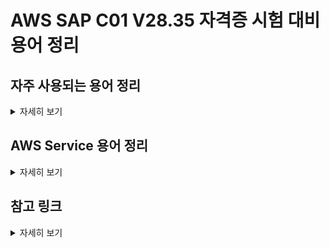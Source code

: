 # AWS SAP C01 V28.35 자격증 시험 대비 용어 정리


## 자주 사용되는 용어 정리
<details> <!-- 더보기 기능 -->
<summary>
자세히 보기
</summary>

* 고가용성 (High Availability)
  * 서버와 네트워크, 프로그램과 같은 시스템, 서비스가 오랜기간 동안 고장나지 않고 지속적으로 정상적으로 사용할 수 있고 운영 할 수 있는 성질
  * 오류가 발생하더라도 사람의 개입없이 빠른 시간내에 자동으로 복구되는 것


</details> <!-- 더보기 기능 -->


## AWS Service 용어 정리
<details> <!-- 더보기 기능 -->
<summary>
자세히 보기
</summary>

* CloudFormation
  * CloudFormation StackSets은 cf템플릿에서 aws리소스 구성을 정의할 수 있다.
 
 [go](http://stackoverflow.com){:target="_blank" rel="noopener"}
 [go](http://stackoverflow.com){:target="_blank"}
 <http://stackoverflow.com>{:target="_blank"}
  <a href="http://stackoverflow.com" target="_blank">external link</a>
  
* **Amazon EC2** (Amazon Elastic Compute Cloud) 
  * 거의 모든 워크로드에 적합한 안전하고 크기 조정 가능한 컴퓨팅 용량
  * 동일한 인스턴스는 두개의 개별 가용영역에 배치할 수 없다.
  * 한 인스턴스는 여러개의 NAT 주소를 가질수 없다.
  * Amazon Elastic Compute Cloud(Amazon EC2)는 소프트웨어 시스템을 구축하고 호스팅하는 데 사용하는 크기 조정 가능한 
    컴퓨팅 용량(말 그대로 Amazon 데이터 센터의 서버)을 제공하는 웹 서비스이다.

* **Amazon EC2 Auto Scaling** [Link](https://docs.aws.amazon.com/ko_kr/autoscaling/ec2/userguide/what-is-amazon-ec2-auto-scaling.html)
  * Amazon EC2 Auto Scaling을 사용하면 애플리케이션의 로드를 처리할 수 있는 정확한 수의 Amazon EC2 인스턴스를 유지할 수 있다. 

  

* **Amazon ECS** (Amazon Elastic Container Service) [Link](https://docs.aws.amazon.com/ko_kr/AmazonECS/latest/developerguide/Welcome.html)
  * 확장성이 뛰어나고 빠른 컨테이너 관리 서비스
  * 클러스터에서 컨테이너를 실행, 중지 및 관리할 수 있다.
  
  
* **Amazon S3** (Amazon Simple Storage Service) [Link](https://docs.aws.amazon.com/ko_kr/AmazonS3/latest/userguide/Welcome.html)
  * 업계 최고의 확장성, 데이터 가용성, 보안 및 성능을 제공하는 객체 스토리지 서비스
  * 데이터 레이크, 웹 사이트, 모바일 애플리케이션, 백업 및 복원, 아카이브, 엔터프라이즈 애플리케이션, IoT 디바이스, 
    빅 데이터 분석 등 다양한 사용 사례에서 원하는 양의 데이터를 저장하고 보호할 수 있다.

  
* **Amazon API Gateway** [Link](https://docs.aws.amazon.com/ko_kr/apigateway/latest/developerguide/welcome.html)
  * 규모와 관계없이 REST 및 WebSocket API를 생성, 게시, 유지, 모니터링 및 보호하기 위한 AWS 서비스
  
  
* **Amazon Lambda** [Link](https://docs.aws.amazon.com/ko_kr/lambda/latest/dg/welcome.html)
  * 서버를 프로비저닝하거나 관리하지 않고도 코드를 실행할 수 있게 해주는 컴퓨팅 서비스
  * 고가용성 컴퓨팅 인프라에서 코드를 실행하고 서버와 운영 체제 유지 관리, 용량 프로비저닝 및 자동 조정, 코드 및 보안 패치 배포, 로깅 등 모든 컴퓨팅 리소스 관리를 수행

* **Amazon Athena** [Link](https://docs.aws.amazon.com/ko_kr/athena/latest/ug/what-is.html)
  * 표준 SQL을 사용하여 Amazon S3(Amazon Simple Storage Service)에 있는 데이터를 직접 간편하게 분석할 수 있는 대화형 쿼리 서비스
  
  
* **Amazon Redshift** [Link](https://docs.aws.amazon.com/ko_kr/redshift/latest/mgmt/welcome.html)
  * 클라우드에서 완벽하게 관리되는 페타바이트급 데이터 웨어하우스 서비스
  
  
* **Amazon QuickSight** [Link](https://docs.aws.amazon.com/ko_kr/quicksight/latest/user/welcome.html)
  * 제공하는 데 사용할 수 있는 클라우드 규모의 비즈니스 인텔리전스 (BI, Business Intelligence)
  
  ✏️ 비즈니스 인텔리전스(BI, Business Intelligence)는 기업에서 데이터를 수집, 정리, 분석하고 활용하여 효율적인 의사결정을 할 수 있는 방법에 대해 연구하는 학문 [Link](https://ko.wikipedia.org/wiki/%EB%B9%84%EC%A6%88%EB%8B%88%EC%8A%A4_%EC%9D%B8%ED%85%94%EB%A6%AC%EC%A0%84%EC%8A%A4)

* **Amazon DynamoDB** [Link](https://docs.aws.amazon.com/ko_kr/amazondynamodb/latest/developerguide/Introduction.html)
  * 완전관리형 NoSQL 데이터베이스 서비스로서 원활한 확장성과 함께 빠르고 예측 가능한 성능을 제공
  * 유휴 시 암호화를 제공하여 중요한 데이터 보호와 관련된 운영 부담 및 복잡성을 제거

  
* **ALB** (Application Load Balancer) [Link](https://docs.aws.amazon.com/ko_kr/elasticloadbalancing/latest/application/introduction.html)
  * Elastic Load Balancing은 둘 이상의 가용 영역에서 EC2 인스턴스, 컨테이너, IP 주소 등 여러 대상에 걸쳐 수신되는 트래픽을 자동으로 분산한다.
  * 등록된 대상의 상태를 모니터링하면서 상태가 양호한 대상으로만 트래픽을 라우팅한다.
  * 수신 트래픽이 시간이 지남에 따라 변경됨에 따라 로드 밸런서를 확장한다.
  * 대다수의 워크로드에 맞게 자동으로 조정할 수 있다.
  
  
* **AWS Shield Advanced** [Link](https://docs.aws.amazon.com/ko_kr/waf/latest/developerguide/ddos-advanced-summary.html)
  * DDoS 공격, 볼류메트릭 봇, 취약성 악용 시도와 같은 외부 위협으로부터 애플리케이션을 보호하는 데 도움이 되는 관리형 서비스
  * 공격으로부터 더 높은 수준의 보호

  
* **Amazon SES** (Amazon Simple Email Service) [Link1](https://docs.aws.amazon.com/ko_kr/ses/latest/dg/Welcome.html) [Link2](https://aws.amazon.com/ko/ses/)
  * 대용량 인바운드 및 아웃바운드 클라우드 이메일 서비스
  * 사용자의 이메일 주소와 도메인을 사용해 이메일을 보내고 받기 위한 경제적이고 손쉬운 방법을 제공하는 이메일 플랫폼

  
* **AWS CloudTrail** [Link](https://docs.aws.amazon.com/ko_kr/awscloudtrail/latest/userguide/cloudtrail-user-guide.html)
  * AWS 계정의 운영 및 위험 감사, 거버넌스 및 규정 준수를 활성화하는 데 도움이 되는 AWS 서비스
  * 사용자, 역할 또는 AWS 서비스가 수행하는 작업은 CloudTrail에 이벤트로 기록된다.

  
* **Amazon CloudWatch** [Link](https://docs.aws.amazon.com/ko_kr/AmazonCloudWatch/latest/monitoring/WhatIsCloudWatch.html)
  * Amazon Web Services(AWS) 리소스 및 AWS에서 실행되는 애플리케이션을 실시간으로 모니터링
  * CloudWatch를 사용하여 리소스 및 애플리케이션에 대해 측정할 수 있는 변수인 지표를 수집하고 추적할 수 있다.

  
* **Amazon Kinesis Data Firehose Firehose** [Link](https://docs.aws.amazon.com/ko_kr/firehose/latest/dev/what-is-this-service.html)
  * 실시간 전송을 위한 완전관리형 서비스

  
* **Amazon VPC** (Amazon Virtual Private Cloud) [Link](https://docs.aws.amazon.com/ko_kr/vpc/latest/userguide/what-is-amazon-vpc.html)
  * 사용자가 정의한 가상 네트워크로 AWS 리소스를 시작할 수 있다.
  * 이 가상 네트워크는 AWS의 확장 가능한 인프라를 사용한다는 이점과 함께 고객의 자체 데이터 센터에서 운영하는 기존 네트워크와 매우 유사하다.

  
* 
  *
  *

* 
  *
  *

  
* 
  *
  *

  
* 
  *
  *

* 
  *
  *

  
* 
  *
  *

  
* 
  *
  *

* 
  *
  *

  
* 
  *
  *

  
* 
  *
  *

* 
  *
  *

  
* 
  *
  *

  
* 
  *
  *


[LINK](){:target="_blank"}

</details> <!-- 더보기 기능 -->


## 참고 링크
<details> <!-- 더보기 기능 -->
<summary>
자세히 보기
</summary>

* https://viassh.github.io/secret/word-book/


</details> <!-- 더보기 기능 -->
